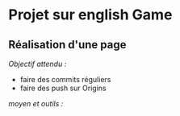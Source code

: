 # Projet sur english Game
## Réalisation d'une page
*Objectif attendu :*

- faire des commits réguliers
- faire des push sur Origins

*moyen et outils :*
